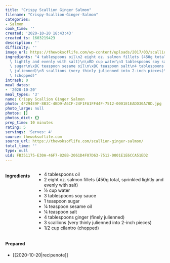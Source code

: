 ```yaml
---
title: "Crispy Scallion Ginger Salmon"
filename: "Crispy-Scallion-Ginger-Salmon"
categories:
- Salmon
cook_time: ''
created: '2020-10-20 18:43:43'
created_ts: 1603219423
description: ''
difficulty: ''
image_url: https://thewoksoflife.com/wp-content/uploads/2017/03/scallion-ginger-salmon-7-340x511.jpg
ingredients: "4 tablespoons oil\n2 eight oz. salmon fillets (450g total, sprinkled\
  \ lightly and evenly with salt)\n\xBD cup water\n3 tablespoons soy sauce\n1 teaspoon\
  \ sugar\n\xBC teaspoon sesame oil\n\xBC teaspoon salt\n4 tablespoons ginger (finely\
  \ julienned)\n3 scallions (very thinly julienned into 2-inch pieces)\n1/2 cup cilantro\
  \ (chopped)"
intrash: 0
meal_dates:
- '2020-10-20'
meal_types: '3'
name: Crispy Scallion Ginger Salmon
photo: 4F294E9F-8B3C-4BD9-A6CF-24F1FA1FF44F-7512-0001E1EADD30A70D.jpg
photo_large: null
photos: []
photos_dict: {}
prep_time: 10 minutes
rating: 5
servings: 'Serves: 4'
source: thewoksoflife.com
source_url: https://thewoksoflife.com/scallion-ginger-salmon/
total_time: ''
type: null
uid: FB351175-E30A-46F7-828B-2061D4F07D63-7512-0001E1E6CCA51ED2
---
```

<div class="large-8 medium-7 columns" id="writeup">	</div><!-- #writeup -->
</div><!-- #row-one -->
<div class="row" id="row-two">	<div class="medium-4 small-5 columns"><h4 id="ingredients">Ingredients</h4><div class="box box-ingredients content"><ul>
<li>4 tablespoons oil</li>
<li>2 eight oz. salmon fillets (450g total, sprinkled lightly and evenly with salt)</li>
<li>½ cup water</li>
<li>3 tablespoons soy sauce</li>
<li>1 teaspoon sugar</li>
<li>¼ teaspoon sesame oil</li>
<li>¼ teaspoon salt</li>
<li>4 tablespoons ginger (finely julienned)</li>
<li>3 scallions (very thinly julienned into 2-inch pieces)</li>
<li>1/2 cup cilantro (chopped)</li>
</ul>
</div>	</div>	<div class="medium-6 small-7 columns">	</div>	<div class="medium-2 columns" id="photo-sidebar">		<div class="" id="meals"><h4>Prepared</h4><ul>
<li>[[2020-10-20|recipenote]]</li>
</ul>
		</div>